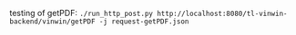 testing of getPDF:
`./run_http_post.py http://localhost:8080/tl-vinwin-backend/vinwin/getPDF -j request-getPDF.json`
